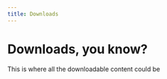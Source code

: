 ```yaml
---
title: Downloads
---
```


# Downloads, you know?

This is where all the downloadable content could be
